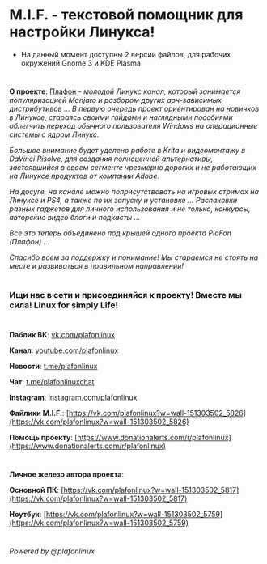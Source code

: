 # M.I.F. - текстовой помощник для настройки Линукса! 

- На данный момент доступны 2 версии файлов, для рабочих окружений Gnome 3 и KDE Plasma

#

<b>О проекте</b>: [Плафон](https://vk.com/plafonlinux) - <i>молодой Линукс канал, который занимается популяризацией Manjaro и разбором других арч-зависимых дистрибутивов ... В первую очередь проект ориентирован на новичков в Линуксе, стараясь своими гайдами и наглядными пособиями облегчить переход обычного пользователя Windows на операционные системы с ядром Линукс.

Большое внимание будет уделено работе в Krita и видеомонтажу в DaVinci Risolve, для создания полноценной альтернативы, застоявшийся в своем сегменте чрезмерно дорогих и не работающих на Линуксе продуктов от компании Adobe.

На досуге, на канале можно поприсутствовать на игровых стримах на Линуксе и PS4, а также по их запуску и установке ... Распаковки разных гаджетов для личного использования и не только, конкурсы, авторские видео блоги и подкасты ...

Все это теперь объединено под крышей одного проекта PlaFon (Плафон) ...

Спасибо всем за поддержку и понимание! Мы стараемся не стоять на месте и развиваться в правильном направлении!
</i>

#

### Ищи нас в сети и присоединяйся к проекту! Вместе мы сила! Linux for simply Life!
  
#

<b>Паблик ВК</b>: [vk.com/plafonlinux](vk.com/plafonlinux)

<b>Канал</b>: [youtube.com/plafonlinux](youtube.com/plafonlinux)

<b>Новости</b>: [t.me/plafonlinux](t.me/plafonlinux)

<b>Чат</b>: [t.me/plafonlinuxchat](t.me/plafonlinuxchat)

<b>Instagram</b>: [instagram.com/plafonlinux](instagram.com/plafonlinux)

<b>Файлики M.I.F.</b>: [https://vk.com/plafonlinux?w=wall-151303502_5826](https://vk.com/plafonlinux?w=wall-151303502_5826)

<b>Помощь проекту</b>: [https://www.donationalerts.com/r/plafonlinux](https://www.donationalerts.com/r/plafonlinux)

#

<b>Личное железо автора проекта</b>:

<b>Основной ПК</b>: [https://vk.com/plafonlinux?w=wall-151303502_5817](https://vk.com/plafonlinux?w=wall-151303502_5817)


<b>Ноутбук</b>: [https://vk.com/plafonlinux?w=wall-151303502_5759](https://vk.com/plafonlinux?w=wall-151303502_5759)
#

###### Powered by @plafonlinux
